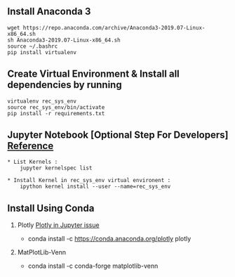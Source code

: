 ## Install Anaconda 3

    wget https://repo.anaconda.com/archive/Anaconda3-2019.07-Linux-x86_64.sh
    sh Anaconda3-2019.07-Linux-x86_64.sh
    source ~/.bashrc
    pip install virtualenv

## Create Virtual Environment & Install all dependencies by running

    virtualenv rec_sys_env
    source rec_sys_env/bin/activate
    pip install -r requirements.txt

## Jupyter Notebook [Optional Step For Developers] [Reference](https://medium.com/@eleroy/jupyter-notebook-in-a-virtual-environment-virtualenv-8f3c3448247) 	
	
    * List Kernels : 
        jupyter kernelspec list
	
    * Install Kernel in rec_sys_env virtual environent : 
        ipython kernel install --user --name=rec_sys_env

## Install Using Conda

1. Plotly [Plotly in Jupyter issue](https://stackoverflow.com/questions/36959782/plotly-in-jupyter-issue?rq=1)
    * conda install -c https://conda.anaconda.org/plotly plotly
    
2. MatPlotLib-Venn
    * conda install -c conda-forge matplotlib-venn